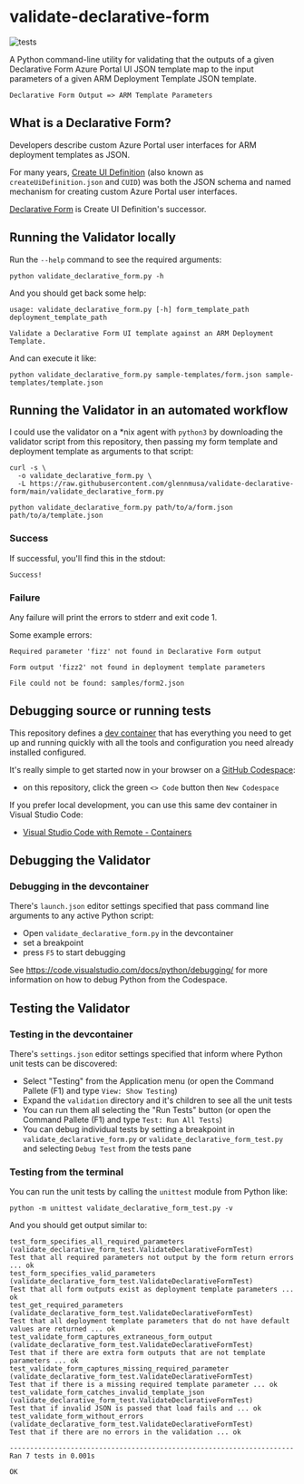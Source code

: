 # validate-declarative-form

![tests](https://github.com/glennmusa/validate-declarative-form/actions/workflows/tests.yml/badge.svg?branch=main)

A Python command-line utility for validating that the outputs of a given Declarative Form Azure Portal UI JSON template map to the input parameters of a given ARM Deployment Template JSON template.

```plaintext
Declarative Form Output => ARM Template Parameters
```

## What is a Declarative Form?

Developers describe custom Azure Portal user interfaces for ARM deployment templates as JSON.

For many years, [Create UI Definition](https://docs.microsoft.com/en-us/azure/azure-resource-manager/managed-applications/create-uidefinition-overview) (also known as `createUiDefinition.json` and `CUID`) was both the JSON schema and named mechanism for creating custom Azure Portal user interfaces.

[Declarative Form](https://github.com/Azure/portaldocs/blob/1fe62c54c1e87aadade061bab70e810efb22713a/portal-sdk/generated/portalfx-cuid.md#introduction-to-declarative-form) is Create UI Definition's successor.

## Running the Validator locally

Run the `--help` command to see the required arguments:

```plaintext
python validate_declarative_form.py -h
```

And you should get back some help:

```plaintext
usage: validate_declarative_form.py [-h] form_template_path deployment_template_path 

Validate a Declarative Form UI template against an ARM Deployment Template.
```

And can execute it like:

```plaintext
python validate_declarative_form.py sample-templates/form.json sample-templates/template.json
```

## Running the Validator in an automated workflow

I could use the validator on a \*nix agent with `python3` by downloading the validator script from this repository, then passing my form template and deployment template as arguments to that script: 

```plaintext
curl -s \
  -o validate_declarative_form.py \
  -L https://raw.githubusercontent.com/glennmusa/validate-declarative-form/main/validate_declarative_form.py

python validate_declarative_form.py path/to/a/form.json path/to/a/template.json
```

### Success

If successful, you'll find this in the stdout:

```plaintext
Success!
```

### Failure

Any failure will print the errors to stderr and exit code 1.

Some example errors:

```plaintext
Required parameter 'fizz' not found in Declarative Form output
```

```plaintext
Form output 'fizz2' not found in deployment template parameters
```

```plaintext
File could not be found: samples/form2.json
```

## Debugging source or running tests

This repository defines a [dev container](https://microsoft.github.io/code-with-engineering-playbook/developer-experience/devcontainers/) that has everything you need to get up and running quickly with all the tools and configuration you need already installed configured.

It's really simple to get started now in your browser on a [GitHub Codespace](https://docs.github.com/en/codespaces/getting-started/quickstart):

- on this repository, click the green `<> Code` button then `New Codespace`

If you prefer local development, you can use this same dev container in Visual Studio Code:

- [Visual Studio Code with Remote - Containers](https://marketplace.visualstudio.com/items?itemName=ms-vscode-remote.remote-containers)

## Debugging the Validator

### Debugging in the devcontainer

There's `launch.json` editor settings specified that pass command line arguments to any active Python script:

- Open `validate_declarative_form.py` in the devcontainer
- set a breakpoint
- press `F5` to start debugging

See <https://code.visualstudio.com/docs/python/debugging/> for more information on how to debug Python from the Codespace.

## Testing the Validator

### Testing in the devcontainer

There's `settings.json` editor settings specified that inform where Python unit tests can be discovered:

- Select "Testing" from the Application menu (or open the Command Pallete (F1) and type `View: Show Testing`)
- Expand the `validation` directory and it's children to see all the unit tests
- You can run them all selecting the "Run Tests" button (or open the Command Pallete (F1) and type `Test: Run All Tests`)
- You can debug individual tests by setting a breakpoint in `validate_declarative_form.py` or `validate_declarative_form_test.py` and selecting `Debug Test` from the tests pane

### Testing from the terminal

You can run the unit tests by calling the `unittest` module from Python like:

```plaintext
python -m unittest validate_declarative_form_test.py -v
```

And you should get output similar to:

```plaintext
test_form_specifies_all_required_parameters (validate_declarative_form_test.ValidateDeclarativeFormTest)
Test that all required parameters not output by the form return errors ... ok
test_form_specifies_valid_parameters (validate_declarative_form_test.ValidateDeclarativeFormTest)
Test that all form outputs exist as deployment template parameters ... ok
test_get_required_parameters (validate_declarative_form_test.ValidateDeclarativeFormTest)
Test that all deployment template parameters that do not have default values are returned ... ok
test_validate_form_captures_extraneous_form_output (validate_declarative_form_test.ValidateDeclarativeFormTest)
Test that if there are extra form outputs that are not template parameters ... ok
test_validate_form_captures_missing_required_parameter (validate_declarative_form_test.ValidateDeclarativeFormTest)
Test that if there is a missing required template parameter ... ok
test_validate_form_catches_invalid_template_json (validate_declarative_form_test.ValidateDeclarativeFormTest)
Test that if invalid JSON is passed that load fails and ... ok
test_validate_form_without_errors (validate_declarative_form_test.ValidateDeclarativeFormTest)
Test that if there are no errors in the validation ... ok

----------------------------------------------------------------------
Ran 7 tests in 0.001s

OK
```

